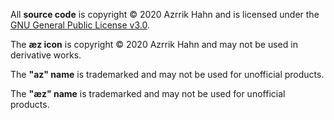 All **source code** is copyright © 2020 Azrrik Hahn and is licensed under the [GNU General Public License v3.0](LICENSE-GPLv3.txt).

The **æz icon** is copyright © 2020 Azrrik Hahn and may not be used in derivative works.

The **"az" name** is trademarked and may not be used for unofficial products.

The **"æz" name** is trademarked and may not be used for unofficial products.

